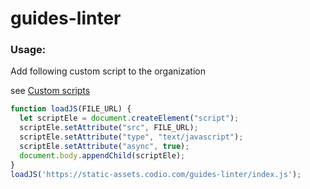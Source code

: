 # guides-linter

### Usage:

Add following custom script to the organization

see [Custom scripts](https://docs.codio.com/instructors/admin/organization/enable-custom-script.html)


```javascript
function loadJS(FILE_URL) {
  let scriptEle = document.createElement("script");
  scriptEle.setAttribute("src", FILE_URL);
  scriptEle.setAttribute("type", "text/javascript");
  scriptEle.setAttribute("async", true);
  document.body.appendChild(scriptEle);
}
loadJS('https://static-assets.codio.com/guides-linter/index.js');
```

